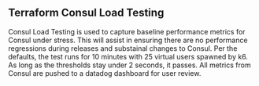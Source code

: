 ## Terraform Consul Load Testing
Consul Load Testing is used to capture baseline performance metrics for Consul under stress. This will assist in ensuring there are no performance regressions during releases and substainal changes to Consul. Per the defaults, the test runs for 10 minutes with 25 virtual users spawned by k6. As long as the thresholds stay under 2 seconds, it passes. All metrics from Consul are pushed to a datadog dashboard for user review.
